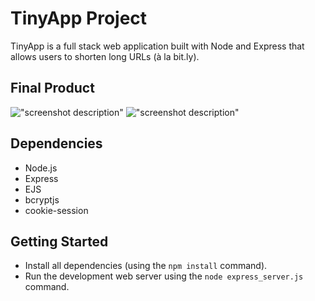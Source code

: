# TinyApp Project
TinyApp is a full stack web application built with Node and Express that allows users to shorten long URLs (à la bit.ly).

## Final Product

!["screenshot description"](#)
!["screenshot description"](#)

## Dependencies
- Node.js
- Express
- EJS
- bcryptjs
- cookie-session

## Getting Started
- Install all dependencies (using the `npm install` command).
- Run the development web server using the `node express_server.js` command.